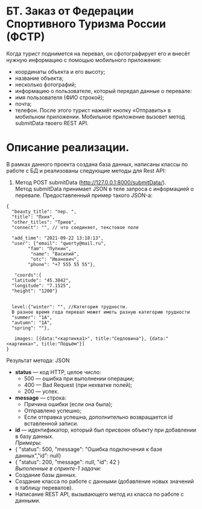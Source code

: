 # БТ. Заказ от Федерации Спортивного Туризма России (ФСТР)
Когда турист поднимется на перевал, он сфотографирует его и внесёт нужную информацию с помощью мобильного приложения:
- координаты объекта и его высоту;
- название объекта;
- несколько фотографий;
- информацию о пользователе, который передал данные о перевале:
- имя пользователя (ФИО строкой);
- почта;
- телефон.
После этого турист нажмёт кнопку «Отправить» в мобильном приложении. Мобильное приложение вызовет метод submitData твоего REST API.

# Описание реализации.
В рамках данного проекта создана база данных, написаны классы по работе с БД и реализованы следующие методы для Rest API:
1. Метод POST submitData (http://127.0.0.1:8000/submitData/). <br>
Метод submitData принимает JSON в теле запроса с информацией о перевале. Предоставленный пример такого JSON-а:
```
{
  "beauty_title": "пер. ",
  "title": "Пхия",
  "other_titles": "Триев",
  "connect": "", // что соединяет, текстовое поле
 
  "add_time": "2021-09-22 13:18:13",
  "user": {"email": "qwerty@mail.ru", 		
        "fam": "Пупкин",
		 "name": "Василий",
		 "otc": "Иванович",
        "phone": "+7 555 55 55"}, 
 
   "coords":{
  "latitude": "45.3842",
  "longitude": "7.1525",
  "height": "1200"}
 
 
  level:{"winter": "", //Категория трудности. 
  В разное время года перевал может иметь разную категорию трудности
  "summer": "1А",
  "autumn": "1А",
  "spring": ""},
 
   images: [{data:"<картинка1>", title:"Седловина"}, {data:"<картинка>", title:"Подъём"}]
}
```
Результат метода: JSON
- **status** — код HTTP, целое число:
    - 500 — ошибка при выполнении операции;
    - 400 — Bad Request (при нехватке полей);
    - 200 — успех.
- **message** — строка:
    - Причина ошибки (если она была);
    - Отправлено успешно;
    - Если отправка успешна, дополнительно возвращается id вставленной записи.
- **id** — идентификатор, который был присвоен объекту при добавлении в базу данных.
<br>*Примеры:*
- { "status": 500, "message": "Ошибка подключения к базе данных","id": null}
- { "status": 200, "message": null, "id": 42 }
<br>*Выполенные в спринте-1 задачи:*
- Создание базы данных.
- Создание класса по работе с данными (добавление новых значений в таблицу перевалов).
- Написание REST API, вызывающего метод из класса по работе с данными.
